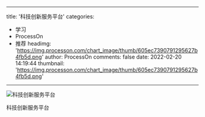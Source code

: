 
---
title: '科技创新服务平台'
categories: 
 - 学习
 - ProcessOn
 - 推荐
headimg: 'https://img.processon.com/chart_image/thumb/605ec7390791295627b4fb5d.png'
author: ProcessOn
comments: false
date: 2022-02-20 14:19:44
thumbnail: 'https://img.processon.com/chart_image/thumb/605ec7390791295627b4fb5d.png'
---

<div>   
<img class="thumb" alt="科技创新服务平台" src="https://img.processon.com/chart_image/thumb/605ec7390791295627b4fb5d.png" referrerpolicy="no-referrer">
<p>科技创新服务平台</p>  
</div>
            